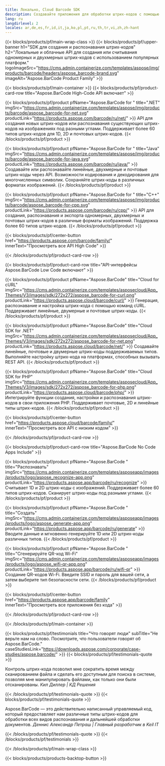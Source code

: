 ```yaml
---
title: Локально, Cloud Barcode SDK
description: Создавайте приложения для обработки штрих-кодов с помощью High-Code API или облачных SDK. Используйте кроссплатформенные приложения для создания или распознавания штрих-кода.
lang: ru
langdirlevel: 2
locales: ar,de,es,fr,id,it,ja,ko,pl,pt,ru,th,tr,vi,zh,zh-hant
---
```


{{< blocks/products/pf/main-wrap-class >}}
{{< blocks/products/pf/upper-banner h1="SDK для создания и распознавания штрих-кодов" h2="Локальные и облачные API для создания или считывания одномерных и двухмерных штрих-кодов с использованием популярных платформ." logoImageSrc="https://cms.admin.containerize.com/templates/aspose/img/products/barcode/headers/aspose_barcode-brand.svg" imageAlt="Aspose.BarCode Product Family" >}}

{{< blocks/products/pf/main-container >}}
{{< blocks/products/pf/product-card-row title="Aspose.BarCode High-Code API включает" >}}

{{< blocks/products/pf/product pfName="Aspose.BarCode for " title=".NET" imgSrc="https://cms.admin.containerize.com/templates/aspose/img/products/barcode/aspose_barcode-for-net.svg" productLink="https://products.aspose.com/barcode/ru/net/" >}}
API для создания новых штрих-кодов или распознавания существующих штрих-кодов на изображениях под разными углами. Поддерживает более 60 типов штрих-кодов для 1D, 2D и почтовых штрих-кодов.
{{< /blocks/products/pf/product >}}

{{< blocks/products/pf/product pfName="Aspose.BarCode for " title="Java" imgSrc="https://cms.admin.containerize.com/templates/aspose/img/products/barcode/aspose_barcode-for-java.svg" productLink="https://products.aspose.com/barcode/ru/java/" >}}
Создавайте или распознавайте линейные, двухмерные и почтовые штрих-коды через API. Возможности кодирования и декодирования для многочисленных символик. Сохраняйте штрих-коды в различных форматах изображений.
{{< /blocks/products/pf/product >}}

{{< blocks/products/pf/product pfName="Aspose.BarCode for " title="C++" imgSrc="https://cms.admin.containerize.com/templates/aspose/img/products/barcode/aspose_barcode-for-cpp.svg" productLink="https://products.aspose.com/barcode/ru/cpp/" >}}
API для создания, распознавания и экспорта одномерных, двухмерных и почтовых штрих-кодов в различные форматы изображений. Поддержка более 60 типов штрих-кодов.
{{< /blocks/products/pf/product >}}

{{< blocks/products/pf/center-button href="https://products.aspose.com/barcode/family/" innerText="Просмотреть все API High Code" >}}

{{< /blocks/products/pf/product-card-row >}}

{{< blocks/products/pf/product-card-row title="API-интерфейсы Aspose.BarCode Low Code включают" >}}

{{< blocks/products/pf/product pfName="Aspose.BarCode" title="Cloud for cURL" imgSrc="https://cms.admin.containerize.com/templates/asposecloud/App_Themes/V3/images/sdk/272x272/aspose_barcode-for-curl.png" productLink="https://products.aspose.cloud/barcode/curl/" >}}
Генерация, распознавание и настройка штрих-кода с помощью команд cURL. Поддерживает линейные, двумерные и почтовые штрих-коды.
{{< /blocks/products/pf/product >}}

{{< blocks/products/pf/product pfName="Aspose.BarCode" title="Cloud SDK for .NET" imgSrc="https://cms.admin.containerize.com/templates/asposecloud/App_Themes/V3/images/sdk/272x272/aspose_barcode-for-net.png" productLink="https://products.aspose.cloud/barcode/net/" >}}
Создавайте линейные, почтовые и двумерные штрих-коды поддерживаемых типов. Выполняйте настройку штрих-кода на платформах, способных вызывать REST API.
{{< /blocks/products/pf/product >}}

{{< blocks/products/pf/product pfName="Aspose.BarCode" title="Cloud SDK for PHP" imgSrc="https://cms.admin.containerize.com/templates/asposecloud/App_Themes/V3/images/sdk/272x272/aspose_barcode-for-php.png" productLink="https://products.aspose.cloud/barcode/php/" >}}
Интегрируйте функции создания, настройки и распознавания штрих-кодов в свои приложения PHP. Поддерживает почтовые, 2D и линейные типы штрих-кодов.
{{< /blocks/products/pf/product >}}

{{< blocks/products/pf/center-button href="https://products.aspose.cloud/barcode/family/" innerText="Просмотреть все API с низким кодом" >}}

{{< /blocks/products/pf/product-card-row >}}

{{< blocks/products/pf/product-card-row title="Aspose.BarCode No Code Apps Include" >}}

{{< blocks/products/pf/product pfName="Aspose.BarCode " title="Распознавать" imgSrc="https://cms.admin.containerize.com/templates/asposeapp/images/products/logo/aspose_recognize-app.png" productLink="https://products.aspose.app/barcode/ru/recognize" >}}
Считывает 1D и 2D штрих-коды с изображений. Поддерживает более 60 типов штрих-кодов. Сканирует штрих-коды под разными углами.
{{< /blocks/products/pf/product >}}

{{< blocks/products/pf/product pfName="Aspose.BarCode " title="Создать" imgSrc="https://cms.admin.containerize.com/templates/asposeapp/images/products/logo/aspose_generate-app.png" productLink="https://products.aspose.app/barcode/ru/generate" >}}
Вводите данные и мгновенно генерируйте 1D или 2D штрих-коды различных типов.
{{< /blocks/products/pf/product >}}

{{< blocks/products/pf/product pfName="Aspose.BarCode " title="Сгенерируйте QR-код Wi-Fi" imgSrc="https://cms.admin.containerize.com/templates/asposeapp/images/products/logo/aspose_wifi-qr-app.png" productLink="https://products.aspose.app/barcode/ru/wifi-qr" >}}
Создание QR-кодов Wi-Fi. Введите SSID и пароль для вашей сети, а затем выберите тип безопасности сети.
{{< /blocks/products/pf/product >}}

{{< blocks/products/pf/center-button href="https://products.aspose.app/barcode/family" innerText="Просмотреть все приложения без кода" >}}

{{< /blocks/products/pf/product-card-row >}}

{{< /blocks/products/pf/main-container >}}

<!--peoplesSayingSection-->
{{< blocks/products/pf/testimonials title="Что говорят люди" subTitle="Не верьте нам на слово. Посмотрите, что пользователи говорят об Aspose.BarCode." caseStudiesLink="https://downloads.aspose.com/corporate/case-studies/aspose.barcode/" >}}
{{< blocks/products/pf/testimonials-quote >}}
<p class="first">
 Контроль штрих-кода позволил мне сократить время между сканированием файла и сделать его доступным для поиска в системе, позволяя мне манипулировать файлами, как только они были отсканированы. <em>Кил Диллер | КД Решения</em>
</p>
{{< /blocks/products/pf/testimonials-quote >}}
{{< blocks/products/pf/testimonials-quote >}}
<p class="second">
 Aspose.BarCode — это действительно написанный управляемый код, который предоставляет нам различные типы штрих-кодов для обработки всех видов распознавания и дальнейшей обработки документов. <em>Деннис Александр Петраш | Главный разработчик в Keil IT</em>
</p>
{{< /blocks/products/pf/testimonials-quote >}}
{{< /blocks/products/pf/testimonials >}}
<!--peoplesSayingSection End-->

{{< /blocks/products/pf/main-wrap-class >}}

{{< blocks/products/products-backtop-button >}}
